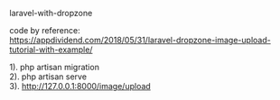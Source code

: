 <p>laravel-with-dropzone</p>
<p>code by reference:<br>
<a href="https://appdividend.com/2018/05/31/laravel-dropzone-image-upload-tutorial-with-example/">https://appdividend.com/2018/05/31/laravel-dropzone-image-upload-tutorial-with-example/</a></p>
<p>1). php artisan migration<br>
2). php artisan serve<br>
3). <a href="http://127.0.0.1:8000/image/upload">http://127.0.0.1:8000/image/upload</a></p>
